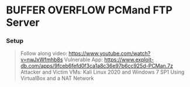 # BUFFER OVERFLOW PCMand FTP Server

### Setup
  > Follow along video: https://www.youtube.com/watch?v=nwJxWfmhb8s
  > Vulnerable App: https://www.exploit-db.com/apps/9fceb6fefd0f3ca1a8c36e97b6cc925d-PCMan.7z
  > Attacker and Victim VMs: Kali Linux 2020 and Windows 7 SP1
  > Using VirtualBox and a NAT Network


